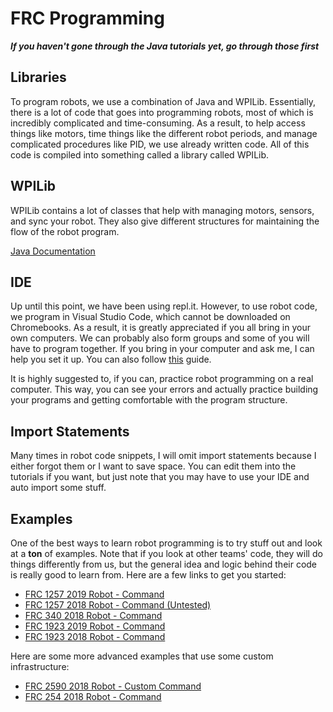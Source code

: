 # FRC Programming

***If you haven't gone through the Java tutorials yet, go through those first***

## Libraries

To program robots, we use a combination of Java and WPILib. Essentially, there is a lot of code that goes into programming robots, most of which is incredibly complicated and time-consuming. As a result, to help access things like motors, time things like the different robot periods, and manage complicated procedures like PID, we use already written code. All of this code is compiled into something called a library called WPILib.

## WPILib

WPILib contains a lot of classes that help with managing motors, sensors, and sync your robot. They also give different structures for maintaining the flow of the robot program.

[Java Documentation](http://first.wpi.edu/FRC/roborio/beta/docs/java/)

## IDE

Up until this point, we have been using repl.it. However, to use robot code, we program in Visual Studio Code, which cannot be downloaded on Chromebooks. As a result, it is greatly appreciated if you all bring in your own computers. We can probably also form groups and some of you will have to program together. If you bring in your computer and ask me, I can help you set it up. You can also follow [this](http://docs.wpilib.org/en/latest/docs/getting-started/getting-started-frc-control-system/wpilib-setup.html) guide.

It is highly suggested to, if you can, practice robot programming on a real computer. This way, you can see your errors and actually practice building your programs and getting comfortable with the program structure.

## Import Statements

Many times in robot code snippets, I will omit import statements because I either forgot them or I want to save space. You can edit them into the tutorials if you want, but just note that you may have to use your IDE and auto import some stuff.

## Examples

One of the best ways to learn robot programming is to try stuff out and look at a **ton** of examples. Note that if you look at other teams' code, they will do things differently from us, but the general idea and logic behind their code is really good to learn from. Here are a few links to get you started:

- [FRC 1257 2019 Robot - Command](https://github.com/FRC1257/2019-Robot-Command)
- [FRC 1257 2018 Robot - Command (Untested)](https://github.com/Ryan10145/2018-Robot-Command)
- [FRC 340 2018 Robot - Command](https://github.com/Greater-Rochester-Robotics/PowerUp2018-340)
- [FRC 1923 2019 Robot - Command](https://github.com/Team1923/Destination_Deep_Space_2019)
- [FRC 1923 2018 Robot - Command](https://github.com/Team1923/Power_Up_2018)

Here are some more advanced examples that use some custom infrastructure:

- [FRC 2590 2018 Robot - Custom Command](https://github.com/Team2590/FRC2590-2018-PostIRI)
- [FRC 254 2018 Robot - Command](https://github.com/Team254/FRC-2018-Public)

